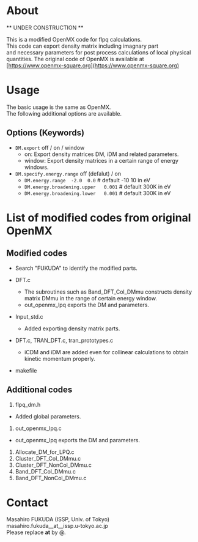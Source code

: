 # About
** UNDER CONSTRUCTION **

This is a modified OpenMX code for flpq calculations.  
This code can export density matrix including imagnary part  
and necessary parameters for post process calculations of local physical quantities. 
The original code of OpenMX is available at [https://www.openmx-square.org](https://www.openmx-square.org)

# Usage
The basic usage is the same as OpenMX.  
The following additional options are available.

## Options (Keywords)

- `DM.export`   off / on / window
  - on: Export density matrices DM, iDM and related parameters.
  - window: Export density matrices in a certain range of energy windows.
- `DM.specify.energy.range`  off (defalut) / on
  - `DM.energy.range  -2.0  0.0`  # default -10  10 in eV
  - `DM.energy.broadening.upper   0.001`  # default 300K in eV
  - `DM.energy.broadening.lower   0.001`  # default 300K in eV

# List of modified codes from original OpenMX

## Modified codes
- Search "FUKUDA" to identify the modified parts.

- DFT.c
  - The subroutines such as Band_DFT_Col_DMmu constructs density matrix DMmu in the range of certain energy window.
  - out_openmx_lpq exports the DM and parameters.

- Input_std.c
  - Added exporting density matrix parts.


- DFT.c, TRAN_DFT.c, tran_prototypes.c
  - iCDM and iDM are added even for collinear calculations to obtain kinetic momentum properly.

- makefile

## Additional codes
1. flpq_dm.h
  - Added global parameters.

1. out_openmx_lpq.c
  - out_openmx_lpq exports the DM and parameters.

1. Allocate_DM_for_LPQ.c
1. Cluster_DFT_Col_DMmu.c
1. Cluster_DFT_NonCol_DMmu.c
1. Band_DFT_Col_DMmu.c
1. Band_DFT_NonCol_DMmu.c

# Contact
Masahiro FUKUDA (ISSP, Univ. of Tokyo)  
masahiro.fukuda__at__issp.u-tokyo.ac.jp  
Please replace __at__ by @.
